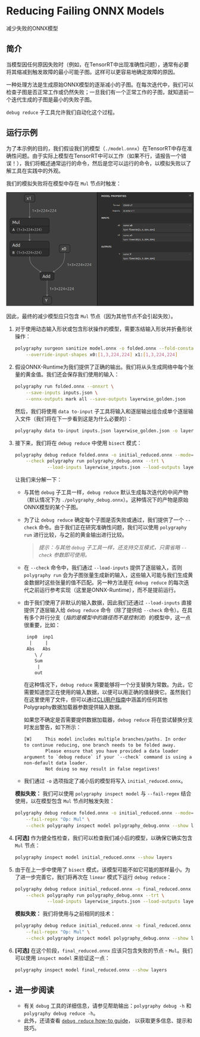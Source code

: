 # Reducing Failing ONNX Models

减少失败的ONNX模型

## 简介

当模型因任何原因失败时（例如，在TensorRT中出现准确性问题），通常有必要将其缩减到触发故障的最小可能子图。这样可以更容易地确定故障的原因。

一种处理方法是生成原始ONNX模型的逐渐减小的子图。在每次迭代中，我们可以检查子图是否正常工作或仍然失败；一旦我们有一个正常工作的子图，就知道前一个迭代生成的子图是最小的失败子图。

`debug reduce` 子工具允许我们自动化这个过程。

## 运行示例

为了本示例的目的，我们假设我们的模型（`./model.onnx`）在TensorRT中存在准确性问题。由于实际上模型在TensorRT中可以工作（如果不行，请报告一个错误！），我们将概述通常运行的命令，然后是您可以运行的命令，以模拟失败以了解工具在实践中的外观。

我们的模拟失败将在模型中存在 `Mul` 节点时触发：

![./model.png](./model.png)

因此，最终的减少模型应只包含 `Mul` 节点（因为其他节点不会引起失败）。

1. 对于使用动态输入形状或包含形状操作的模型，需要冻结输入形状并折叠形状操作：
    
    ```bash
    polygraphy surgeon sanitize model.onnx -o folded.onnx --fold-constants \
        --override-input-shapes x0:[1,3,224,224] x1:[1,3,224,224]
    ```
    
2. 假设ONNX-Runtime为我们提供了正确的输出。我们将从头生成网络中每个张量的黄金值。我们还会保存我们使用的输入：
    
    ```bash
    polygraphy run folded.onnx --onnxrt \
        --save-inputs inputs.json \
        --onnx-outputs mark all --save-outputs layerwise_golden.json
    ```
    
    然后，我们将使用 `data to-input` 子工具将输入和逐层输出组合成单个逐层输入文件（我们将在下一步看到这是为什么必要的）：
    
    ```bash
    polygraphy data to-input inputs.json layerwise_golden.json -o layerwise_inputs.json
    ```


3. 接下来，我们将在 `debug reduce` 中使用 `bisect` 模式：

    ```bash
    polygraphy debug reduce folded.onnx -o initial_reduced.onnx --mode=bisect --load-inputs layerwise_inputs.json \
        --check polygraphy run polygraphy_debug.onnx --trt \
                --load-inputs layerwise_inputs.json --load-outputs layerwise_golden.json
    ```

    让我们来分解一下：

    - 与其他 `debug` 子工具一样，`debug reduce` 默认生成每次迭代的中间产物（默认情况下为 `./polygraphy_debug.onnx`）。这种情况下的产物是原始ONNX模型的某个子图。
        
    - 为了让 `debug reduce` 确定每个子图是否失败或通过，我们提供了一个 `--check` 命令。由于我们正在研究准确性问题，我们可以使用 `polygraphy run` 进行比较，与之前的黄金输出进行比较。
        
        > *提示：与其他 `debug` 子工具一样，还支持交互模式，只需省略 `--check` 参数即可使用。*

    - 在 `--check` 命令中，我们通过 `--load-inputs` 提供了逐层输入，否则 `polygraphy run` 会为子图张量生成新的输入，这些输入可能与我们生成黄金数据时这些张量的值不匹配。另一种方法是在 `debug reduce` 的每次迭代之前运行参考实现（这里是ONNX-Runtime），而不是提前运行。
        
    - 由于我们使用了非默认的输入数据，因此我们还通过 `--load-inputs` 直接提供了逐层输入给 `debug reduce` 命令（除了提供给 `--check` 命令）。在具有多个并行分支（*指的是模型中的路径而不是控制流*）的模型中，这一点很重要，比如：
        <!-- Polygraphy Test: Ignore Start -->
        
        ```
         inp0  inp1
          |     |
         Abs   Abs
            \ /
            Sum
             |
            out
        ```
        在这种情况下，`debug reduce` 需要能够将一个分支替换为常数。为此，它需要知道您正在使用的输入数据，以便可以用正确的值替换它。虽然我们在这里使用了文件，但可以通过[CLI用户指南](../../../how-to/use_custom_input_data.md)中涵盖的任何其他Polygraphy数据加载器参数提供输入数据。
        
        如果您不确定是否需要提供数据加载器，`debug reduce` 将在尝试替换分支时发出警告，如下所示：
        
        ```
        [W]     This model includes multiple branches/paths. In order to continue reducing, one branch needs to be folded away.
                Please ensure that you have provided a data loader argument to `debug reduce` if your `--check` command is using a non-default data loader.
                Not doing so may result in false negatives!
        ```
        <!-- Polygraphy Test: Ignore End -->
        
    - 我们通过 `-o` 选项指定了减小后的模型将写入 `initial_reduced.onnx`。

    **模拟失败：** 我们可以使用 `polygraphy inspect model` 与 `--fail-regex` 结合使用，以在模型包含 `Mul` 节点时触发失败：

    ```bash
    polygraphy debug reduce folded.onnx -o initial_reduced.onnx --mode=bisect \
        --fail-regex "Op: Mul" \
        --check polygraphy inspect model polygraphy_debug.onnx --show layers
    ```

4. **[可选]** 作为健全性检查，我们可以检查我们减小后的模型，以确保它确实包含 `Mul` 节点：

    ```bash
    polygraphy inspect model initial_reduced.onnx --show layers
    ```

5. 由于在上一步中使用了 `bisect` 模式，该模型可能不如它可能的那样最小。为了进一步完善它，我们将再次在 `linear` 模式下运行 `debug reduce`：
    
    ```bash
    polygraphy debug reduce initial_reduced.onnx -o final_reduced.onnx --mode=linear --load-inputs layerwise_inputs.json \
        --check polygraphy run polygraphy_debug.onnx --trt \
                --load-inputs layerwise_inputs.json --load-outputs layerwise_golden.json
    ```
    
    **模拟失败：** 我们将使用与之前相同的技术：
    
    ```bash
    polygraphy debug reduce initial_reduced.onnx -o final_reduced.onnx --mode=linear \
        --fail-regex "Op: Mul" \
        --check polygraphy inspect model polygraphy_debug.onnx --show layers
    ```
    
6. **[可选]** 在这个阶段，`final_reduced.onnx` 应该只包含失败的节点 - `Mul`。我们可以使用 `inspect model` 来验证这一点：
    
    ```bash
    polygraphy inspect model final_reduced.onnx --show layers
    ```

- ## 进一步阅读
    
    - 有关 `debug` 工具的详细信息，请参见帮助输出：`polygraphy debug -h` 和 `polygraphy debug reduce -h`。
    - 此外，还请查看 [`debug reduce` how-to guide](../../../how-to/use_debug_reduce_effectively.md)， 以获取更多信息、提示和技巧。

